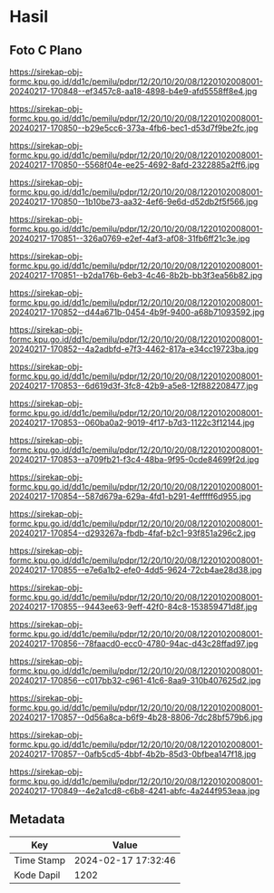 # Hasil

## Foto C Plano

https://sirekap-obj-formc.kpu.go.id/dd1c/pemilu/pdpr/12/20/10/20/08/1220102008001-20240217-170848--ef3457c8-aa18-4898-b4e9-afd5558ff8e4.jpg

https://sirekap-obj-formc.kpu.go.id/dd1c/pemilu/pdpr/12/20/10/20/08/1220102008001-20240217-170850--b29e5cc6-373a-4fb6-bec1-d53d7f9be2fc.jpg

https://sirekap-obj-formc.kpu.go.id/dd1c/pemilu/pdpr/12/20/10/20/08/1220102008001-20240217-170850--5568f04e-ee25-4692-8afd-2322885a2ff6.jpg

https://sirekap-obj-formc.kpu.go.id/dd1c/pemilu/pdpr/12/20/10/20/08/1220102008001-20240217-170850--1b10be73-aa32-4ef6-9e6d-d52db2f5f566.jpg

https://sirekap-obj-formc.kpu.go.id/dd1c/pemilu/pdpr/12/20/10/20/08/1220102008001-20240217-170851--326a0769-e2ef-4af3-af08-31fb6ff21c3e.jpg

https://sirekap-obj-formc.kpu.go.id/dd1c/pemilu/pdpr/12/20/10/20/08/1220102008001-20240217-170851--b2da176b-6eb3-4c46-8b2b-bb3f3ea56b82.jpg

https://sirekap-obj-formc.kpu.go.id/dd1c/pemilu/pdpr/12/20/10/20/08/1220102008001-20240217-170852--d44a671b-0454-4b9f-9400-a68b71093592.jpg

https://sirekap-obj-formc.kpu.go.id/dd1c/pemilu/pdpr/12/20/10/20/08/1220102008001-20240217-170852--4a2adbfd-e7f3-4462-817a-e34cc19723ba.jpg

https://sirekap-obj-formc.kpu.go.id/dd1c/pemilu/pdpr/12/20/10/20/08/1220102008001-20240217-170853--6d619d3f-3fc8-42b9-a5e8-12f882208477.jpg

https://sirekap-obj-formc.kpu.go.id/dd1c/pemilu/pdpr/12/20/10/20/08/1220102008001-20240217-170853--060ba0a2-9019-4f17-b7d3-1122c3f12144.jpg

https://sirekap-obj-formc.kpu.go.id/dd1c/pemilu/pdpr/12/20/10/20/08/1220102008001-20240217-170853--a709fb21-f3c4-48ba-9f95-0cde84699f2d.jpg

https://sirekap-obj-formc.kpu.go.id/dd1c/pemilu/pdpr/12/20/10/20/08/1220102008001-20240217-170854--587d679a-629a-4fd1-b291-4efffff6d955.jpg

https://sirekap-obj-formc.kpu.go.id/dd1c/pemilu/pdpr/12/20/10/20/08/1220102008001-20240217-170854--d293267a-fbdb-4faf-b2c1-93f851a296c2.jpg

https://sirekap-obj-formc.kpu.go.id/dd1c/pemilu/pdpr/12/20/10/20/08/1220102008001-20240217-170855--e7e6a1b2-efe0-4dd5-9624-72cb4ae28d38.jpg

https://sirekap-obj-formc.kpu.go.id/dd1c/pemilu/pdpr/12/20/10/20/08/1220102008001-20240217-170855--9443ee63-9eff-42f0-84c8-153859471d8f.jpg

https://sirekap-obj-formc.kpu.go.id/dd1c/pemilu/pdpr/12/20/10/20/08/1220102008001-20240217-170856--78faacd0-ecc0-4780-94ac-d43c28ffad97.jpg

https://sirekap-obj-formc.kpu.go.id/dd1c/pemilu/pdpr/12/20/10/20/08/1220102008001-20240217-170856--c017bb32-c961-41c6-8aa9-310b407625d2.jpg

https://sirekap-obj-formc.kpu.go.id/dd1c/pemilu/pdpr/12/20/10/20/08/1220102008001-20240217-170857--0d56a8ca-b6f9-4b28-8806-7dc28bf579b6.jpg

https://sirekap-obj-formc.kpu.go.id/dd1c/pemilu/pdpr/12/20/10/20/08/1220102008001-20240217-170857--0afb5cd5-4bbf-4b2b-85d3-0bfbea147f18.jpg

https://sirekap-obj-formc.kpu.go.id/dd1c/pemilu/pdpr/12/20/10/20/08/1220102008001-20240217-170849--4e2a1cd8-c6b8-4241-abfc-4a244f953eaa.jpg


## Metadata

| Key        | Value               |
| ---------- | ------------------- |
| Time Stamp | 2024-02-17 17:32:46 |
| Kode Dapil | 1202                |



